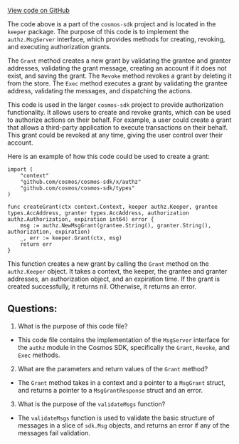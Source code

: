 [View code on GitHub](https://github.com/cosmos/cosmos-sdk/blob/main/x/authz/keeper/msg_server.go)

The code above is a part of the `cosmos-sdk` project and is located in the `keeper` package. The purpose of this code is to implement the `authz.MsgServer` interface, which provides methods for creating, revoking, and executing authorization grants. 

The `Grant` method creates a new grant by validating the grantee and granter addresses, validating the grant message, creating an account if it does not exist, and saving the grant. The `Revoke` method revokes a grant by deleting it from the store. The `Exec` method executes a grant by validating the grantee address, validating the messages, and dispatching the actions. 

This code is used in the larger `cosmos-sdk` project to provide authorization functionality. It allows users to create and revoke grants, which can be used to authorize actions on their behalf. For example, a user could create a grant that allows a third-party application to execute transactions on their behalf. This grant could be revoked at any time, giving the user control over their account. 

Here is an example of how this code could be used to create a grant:

```
import (
    "context"
    "github.com/cosmos/cosmos-sdk/x/authz"
    "github.com/cosmos/cosmos-sdk/types"
)

func createGrant(ctx context.Context, keeper authz.Keeper, grantee types.AccAddress, granter types.AccAddress, authorization authz.Authorization, expiration int64) error {
    msg := authz.NewMsgGrant(grantee.String(), granter.String(), authorization, expiration)
    _, err := keeper.Grant(ctx, msg)
    return err
}
```

This function creates a new grant by calling the `Grant` method on the `authz.Keeper` object. It takes a context, the keeper, the grantee and granter addresses, an authorization object, and an expiration time. If the grant is created successfully, it returns nil. Otherwise, it returns an error.
## Questions: 
 1. What is the purpose of this code file?
- This code file contains the implementation of the `MsgServer` interface for the `authz` module in the Cosmos SDK, specifically the `Grant`, `Revoke`, and `Exec` methods.

2. What are the parameters and return values of the `Grant` method?
- The `Grant` method takes in a context and a pointer to a `MsgGrant` struct, and returns a pointer to a `MsgGrantResponse` struct and an error.

3. What is the purpose of the `validateMsgs` function?
- The `validateMsgs` function is used to validate the basic structure of messages in a slice of `sdk.Msg` objects, and returns an error if any of the messages fail validation.